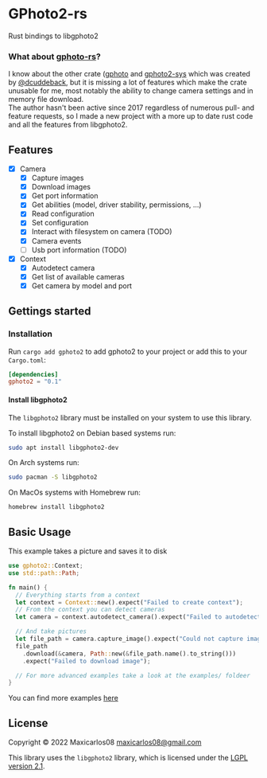 # GPhoto2-rs

Rust bindings to libgphoto2

### What about [gphoto-rs](https://crates.io/crates/gphoto)?

I know about the other crate ([gphoto](https://crates.io/crates/gphoto) and [gphoto2-sys](https://crates.io/crates/gphoto2-sys) which was created by [@dcuddeback](https://github.com/dcuddeback/), but it is missing a lot of features which make the crate unusable for me, most notably the ability to change camera settings and in memory file download.  
The author hasn't been active since 2017 regardless of numerous pull- and feature requests, so I made a new project with a more up to date rust code and all the features from libgphoto2.

## Features

- [x] Camera
  - [x] Capture images
  - [x] Download images
  - [x] Get port information
  - [x] Get abilities (model, driver stability, permissions, ...)
  - [x] Read configuration
  - [x] Set configuration
  - [x] Interact with filesystem on camera (TODO)
  - [x] Camera events
  - [ ] Usb port information (TODO)
- [x] Context
  - [x] Autodetect camera
  - [x] Get list of available cameras
  - [x] Get camera by model and port

## Gettings started

### Installation

Run `cargo add gphoto2` to add gphoto2 to your project or add this to your `Cargo.toml`:

```toml
[dependencies]
gphoto2 = "0.1"
```

#### Install libgphoto2

The `libgphoto2` library must be installed on your system to use this library.

To install libgphoto2 on Debian based systems run:

```sh
sudo apt install libgphoto2-dev
```

On Arch systems run:

```sh
sudo pacman -S libgphoto2
```

On MacOs systems with Homebrew run:

```sh
homebrew install libgphoto2
```

## Basic Usage

This example takes a picture and saves it to disk

```rust no_run
use gphoto2::Context;
use std::path::Path;

fn main() {
  // Everything starts from a context
  let context = Context::new().expect("Failed to create context");
  // From the context you can detect cameras
  let camera = context.autodetect_camera().expect("Failed to autodetect camera");

  // And take pictures
  let file_path = camera.capture_image().expect("Could not capture image");
  file_path
    .download(&camera, Path::new(&file_path.name().to_string()))
    .expect("Failed to download image");

  // For more advanced examples take a look at the examples/ foldeer
}
```

You can find more examples [here](https://github.com/maxicarlos08/gphoto2-rs/tree/master/examples)

## License

Copyright © 2022 Maxicarlos08 <maxicarlos08@gmail.com>

This library uses the `libgphoto2` library, which is
licensed under the [LGPL version 2.1](https://github.com/gphoto/libgphoto2/blob/master/COPYING).

